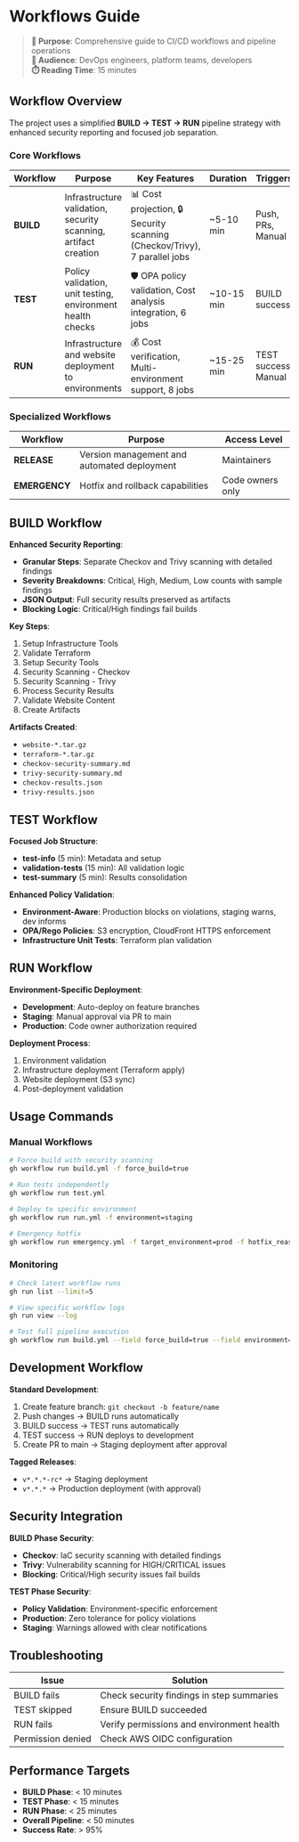 # Workflows Guide

> **🎯 Purpose**: Comprehensive guide to CI/CD workflows and pipeline operations  
> **👥 Audience**: DevOps engineers, platform teams, developers  
> **⏱️ Reading Time**: 15 minutes

## Workflow Overview

The project uses a simplified **BUILD → TEST → RUN** pipeline strategy with enhanced security reporting and focused job separation.

### Core Workflows

| Workflow | Purpose | Key Features | Duration | Triggers |
|----------|---------|--------------|----------|----------|
| **BUILD** | Infrastructure validation, security scanning, artifact creation | 📊 Cost projection, 🔒 Security scanning (Checkov/Trivy), 7 parallel jobs | ~5-10 min | Push, PRs, Manual |
| **TEST** | Policy validation, unit testing, environment health checks | 🛡️ OPA policy validation, Cost analysis integration, 6 jobs | ~10-15 min | BUILD success |
| **RUN** | Infrastructure and website deployment to environments | 💰 Cost verification, Multi-environment support, 8 jobs | ~15-25 min | TEST success, Manual |

### Specialized Workflows

| Workflow | Purpose | Access Level |
|----------|---------|--------------|
| **RELEASE** | Version management and automated deployment | Maintainers |
| **EMERGENCY** | Hotfix and rollback capabilities | Code owners only |

## BUILD Workflow

**Enhanced Security Reporting**:
- **Granular Steps**: Separate Checkov and Trivy scanning with detailed findings
- **Severity Breakdowns**: Critical, High, Medium, Low counts with sample findings
- **JSON Output**: Full security results preserved as artifacts
- **Blocking Logic**: Critical/High findings fail builds

**Key Steps**:
1. Setup Infrastructure Tools
2. Validate Terraform
3. Setup Security Tools
4. Security Scanning - Checkov
5. Security Scanning - Trivy
6. Process Security Results
7. Validate Website Content
8. Create Artifacts

**Artifacts Created**:
- `website-*.tar.gz`
- `terraform-*.tar.gz`
- `checkov-security-summary.md`
- `trivy-security-summary.md`
- `checkov-results.json`
- `trivy-results.json`

## TEST Workflow

**Focused Job Structure**:
- **test-info** (5 min): Metadata and setup
- **validation-tests** (15 min): All validation logic
- **test-summary** (5 min): Results consolidation

**Enhanced Policy Validation**:
- **Environment-Aware**: Production blocks on violations, staging warns, dev informs
- **OPA/Rego Policies**: S3 encryption, CloudFront HTTPS enforcement
- **Infrastructure Unit Tests**: Terraform plan validation

## RUN Workflow

**Environment-Specific Deployment**:
- **Development**: Auto-deploy on feature branches
- **Staging**: Manual approval via PR to main
- **Production**: Code owner authorization required

**Deployment Process**:
1. Environment validation
2. Infrastructure deployment (Terraform apply)
3. Website deployment (S3 sync)
4. Post-deployment validation

## Usage Commands

### Manual Workflows

```bash
# Force build with security scanning
gh workflow run build.yml -f force_build=true

# Run tests independently
gh workflow run test.yml

# Deploy to specific environment
gh workflow run run.yml -f environment=staging

# Emergency hotfix
gh workflow run emergency.yml -f target_environment=prod -f hotfix_reason="Critical fix"
```

### Monitoring

```bash
# Check latest workflow runs
gh run list --limit=5

# View specific workflow logs
gh run view --log

# Test full pipeline execution
gh workflow run build.yml --field force_build=true --field environment=dev
```

## Development Workflow

**Standard Development**:
1. Create feature branch: `git checkout -b feature/name`
2. Push changes → BUILD runs automatically
3. BUILD success → TEST runs automatically  
4. TEST success → RUN deploys to development
5. Create PR to main → Staging deployment after approval

**Tagged Releases**:
- `v*.*.*-rc*` → Staging deployment
- `v*.*.*` → Production deployment (with approval)

## Security Integration

**BUILD Phase Security**:
- **Checkov**: IaC security scanning with detailed findings
- **Trivy**: Vulnerability scanning for HIGH/CRITICAL issues
- **Blocking**: Critical/High security issues fail builds

**TEST Phase Security**:  
- **Policy Validation**: Environment-specific enforcement
- **Production**: Zero tolerance for policy violations
- **Staging**: Warnings allowed with clear notifications

## Troubleshooting

| Issue | Solution |
|-------|----------|
| BUILD fails | Check security findings in step summaries |
| TEST skipped | Ensure BUILD succeeded |
| RUN fails | Verify permissions and environment health |
| Permission denied | Check AWS OIDC configuration |

## Performance Targets

- **BUILD Phase**: < 10 minutes
- **TEST Phase**: < 15 minutes  
- **RUN Phase**: < 25 minutes
- **Overall Pipeline**: < 50 minutes
- **Success Rate**: > 95%